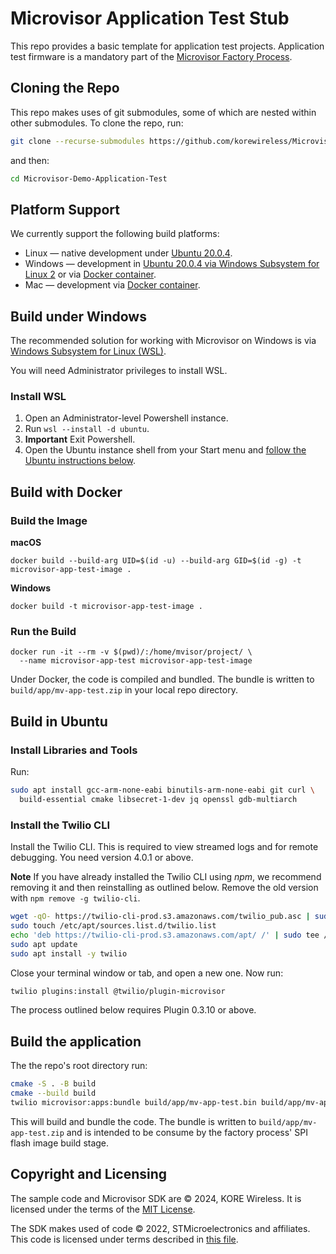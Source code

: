 # Microvisor Application Test Stub

This repo provides a basic template for application test projects. Application test firmware is a mandatory part of the [Microvisor Factory Process](https://www.twilio.com/docs/iot/microvisor/manufacturing).

## Cloning the Repo

This repo makes uses of git submodules, some of which are nested within other submodules. To clone the repo, run:

```bash
git clone --recurse-submodules https://github.com/korewireless/Microvisor-Demo-Application-Test.git
```

and then:

```bash
cd Microvisor-Demo-Application-Test
```

## Platform Support

We currently support the following build platforms:

* Linux — native development under [Ubuntu 20.0.4](#build-in-ubuntu).
* Windows — development in [Ubuntu 20.0.4 via Windows Subsystem for Linux 2](#build-under-windows) or via [Docker container](#build-with-docker).
* Mac — development via [Docker container](#build-with-docker).

## Build under Windows

The recommended solution for working with Microvisor on Windows is via [Windows Subsystem for Linux (WSL)](https://learn.microsoft.com/en-us/windows/wsl/install).

You will need Administrator privileges to install WSL.

### Install WSL

1. Open an Administrator-level Powershell instance.
1. Run `wsl --install -d ubuntu`.
1. **Important** Exit Powershell.
1. Open the Ubuntu instance shell from your Start menu and [follow the Ubuntu instructions below](#build-in-ubuntu).

## Build with Docker

### Build the Image

**macOS**

```shell
docker build --build-arg UID=$(id -u) --build-arg GID=$(id -g) -t microvisor-app-test-image .
```

**Windows**

```shell
docker build -t microvisor-app-test-image .
```

### Run the Build

```shell
docker run -it --rm -v $(pwd)/:/home/mvisor/project/ \
  --name microvisor-app-test microvisor-app-test-image
```

Under Docker, the code is compiled and bundled. The bundle is written to `build/app/mv-app-test.zip` in your local repo directory.

## Build in Ubuntu

### Install Libraries and Tools

Run:

```bash
sudo apt install gcc-arm-none-eabi binutils-arm-none-eabi git curl \
  build-essential cmake libsecret-1-dev jq openssl gdb-multiarch
```

### Install the Twilio CLI

Install the Twilio CLI. This is required to view streamed logs and for remote debugging. You need version 4.0.1 or above.

**Note** If you have already installed the Twilio CLI using *npm*, we recommend removing it and then reinstalling as outlined below. Remove the old version with `npm remove -g twilio-cli`.

```bash
wget -qO- https://twilio-cli-prod.s3.amazonaws.com/twilio_pub.asc | sudo apt-key add -
sudo touch /etc/apt/sources.list.d/twilio.list
echo 'deb https://twilio-cli-prod.s3.amazonaws.com/apt/ /' | sudo tee /etc/apt/sources.list.d/twilio.list
sudo apt update
sudo apt install -y twilio
```

Close your terminal window or tab, and open a new one. Now run:

```bash
twilio plugins:install @twilio/plugin-microvisor
```

The process outlined below requires Plugin 0.3.10 or above.

## Build the application

The the repo's root directory run:

```bash
cmake -S . -B build
cmake --build build
twilio microvisor:apps:bundle build/app/mv-app-test.bin build/app/mv-app-test.zip
```

This will build and bundle the code. The bundle is written to `build/app/mv-app-test.zip` and is intended to be consume by the factory process' SPI flash image build stage.

## Copyright and Licensing

The sample code and Microvisor SDK are © 2024, KORE Wireless. It is licensed under the terms of the [MIT License](./LICENSE.md).

The SDK makes used of code © 2022, STMicroelectronics and affiliates. This code is licensed under terms described in [this file](https://github.com/twilio/twilio-microvisor-hal-stm32u5/blob/main/LICENSE-STM32CubeU5.md).
